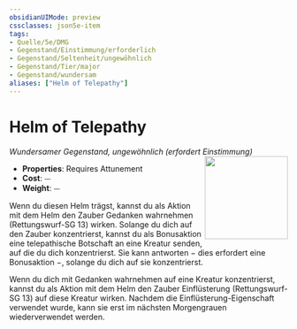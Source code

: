 ```yaml
---
obsidianUIMode: preview
cssclasses: json5e-item
tags:
- Quelle/5e/DMG
- Gegenstand/Einstimmung/erforderlich
- Gegenstand/Seltenheit/ungewöhnlich
- Gegenstand/Tier/major
- Gegenstand/wundersam
aliases: ["Helm of Telepathy"]
---
```

# Helm of Telepathy
*Wundersamer Gegenstand, ungewöhnlich (erfordert Einstimmung)*  
<img src="Helm-of-Telepathy.webp" align="right" width="150">

- **Properties**: Requires Attunement
- **Cost**: ⏤
- **Weight**: ⏤

Wenn du diesen Helm trägst, kannst du als Aktion mit dem Helm den Zauber Gedanken wahrnehmen (Rettungswurf-SG 13) wirken. Solange du dich auf den Zauber konzentrierst, kannst du als Bonusaktion eine telepathische Botschaft an eine Kreatur senden, auf die du dich konzentrierst. Sie kann antworten − dies erfordert eine Bonusaktion −, solange du dich auf sie konzentrierst.

Wenn du dich mit Gedanken wahrnehmen auf eine Kreatur konzentrierst, kannst du als Aktion mit dem Helm den Zauber Einflüsterung (Rettungswurf-SG 13) auf diese Kreatur wirken. Nachdem die Einflüsterung-Eigenschaft verwendet wurde, kann sie erst im nächsten Morgengrauen wiederverwendet werden.